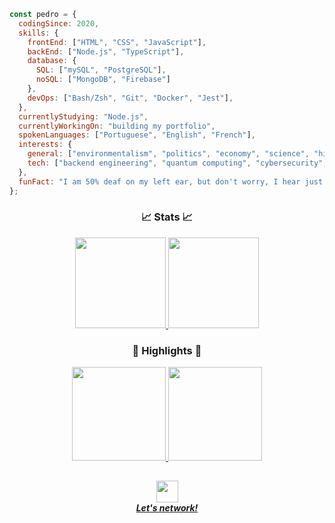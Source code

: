 <!-- BANNER -->
<!--
<h6 align="center"><em>This content is best seen with appearence set to default light theme.</em></h6>
-->

<!-- BANNER -->
<!--
<div align="center">
  <img src="https://user-images.githubusercontent.com/71517464/132535186-fad120cc-ba91-451e-9cd6-92d867d762e4.gif" align="center">
</div>
-->

<!--
<br>
-->

<!-- ABOUT -->
```javascript
const pedro = {
  codingSince: 2020,
  skills: {
    frontEnd: ["HTML", "CSS", "JavaScript"],
    backEnd: ["Node.js", "TypeScript"],
    database: {
      SQL: ["mySQL", "PostgreSQL"],
      noSQL: ["MongoDB", "Firebase"]
    },
    devOps: ["Bash/Zsh", "Git", "Docker", "Jest"],
  },
  currentlyStudying: "Node.js",
  currentlyWorkingOn: "building my portfolio",
  spokenLanguages: ["Portuguese", "English", "French"],
  interests: {
    general: ["environmentalism", "politics", "economy", "science", "history", "entrepreneurship"],
    tech: ["backend engineering", "quantum computing", "cybersecurity", "automation", "blockchain"]
  },
  funFact: "I am 50% deaf on my left ear, but don't worry, I hear just fine... wait, what did you say?"
};
```

<!-- STATS -->
<h3 align="center">📈 Stats 📈</h3>

<!-- GRAYWHITE THEME -->
<!--
<div align="center">
  <a href="https://github.com/pedrobarrosdotdev">
    <img height="140px" src="https://github-readme-stats.vercel.app/api?username=pedrobarrosdotdev&show_icons=true&theme=graywhite&include_all_commits=true&count_private=true&hide_border=false&locale=en&count_private=true&hide_rank=false&custom_title=Pedro's Activity"/>
    <img height="140px" src="https://github-readme-stats.vercel.app/api/top-langs/?username=pedrobarrosdotdev&layout=compact&langs_count=7&theme=graywhite&hide_border=false&locale=en&custom_title=Technologies"/>
  </a>
</div>
-->

<!-- NORD THEME -->

<!-- height="140px" -->

<div align="center">
  <a href="https://github.com/pedrobarrosdotdev">
    <img height="145px" src="https://github-readme-stats.vercel.app/api?username=pedrobarrosdotdev&show_icons=true&theme=nord&include_all_commits=true&count_private=true&hide_border=false&locale=en&count_private=true&hide_rank=false&custom_title=Pedro's Activity"/>
    <img height="145px" src="https://github-readme-stats.vercel.app/api/top-langs/?username=pedrobarrosdotdev&layout=compact&langs_count=7&theme=nord&hide_border=false&locale=en&custom_title=Technologies"/>
  </a>
</div>
    
<!-- REPOSITORIES -->
<h3 align="center">🌟 Highlights 🌟</h3>

<!-- GRAYWHITE THEME -->
<!--
<div align="center">
  <a href="https://github.com/pedrobarrosdotdev/conceitos-do-nodejs">
    <img height="145px" src="https://github-readme-stats.vercel.app/api/pin/?username=pedrobarrosdotdev&repo=conceitos-do-nodejs&show_owner=false&hide_border=false&theme=graywhite"/>
  </a>
  <a href="https://github.com/pedrobarrosdotdev/trabalhando-com-middlewares">
    <img height="145px" src="https://github-readme-stats.vercel.app/api/pin/?username=pedrobarrosdotdev&repo=trabalhando-com-middlewares&show_owner=false&hide_border=false&theme=graywhite"/>
  </a>
</div>
-->

<!-- NORD THEME -->

<!-- height="145px" -->

<div align="center">
  <a href="https://github.com/pedrobarrosdotdev/conceitos-do-nodejs">
    <img height="150px" src="https://github-readme-stats.vercel.app/api/pin/?username=pedrobarrosdotdev&repo=conceitos-do-nodejs&show_owner=false&hide_border=false&theme=nord"/>
  </a>
  <a href="https://github.com/pedrobarrosdotdev/trabalhando-com-middlewares">
    <img height="150px" src="https://github-readme-stats.vercel.app/api/pin/?username=pedrobarrosdotdev&repo=trabalhando-com-middlewares&show_owner=false&hide_border=false&theme=nord"/>
  </a>
</div>

<h2></h2>

<!-- LINKEDIN -->
<div align="center">
  <a href="https://www.linkedin.com/in/pedrobarrosdotdev/">
   <img height="35px" src="https://cdn-icons-png.flaticon.com/512/174/174857.png"/><br><strong><em>Let's network!</em></strong>
  </a>
</div>


<!-- ********************************** H I D D E N **************************************** -->

<!-- 📈 STATS 📈 -->

<!-- CUSTOM THEME -->
<!--
<div align="center">
  <a href="https://github.com/pedroglcb">
    <img height="165px" src="https://github-readme-stats.vercel.app/api?username=pedroglcb&show_icons=true&theme=default&include_all_commits=true&count_private=true&hide_border=false&bg_color=F6F8FA&border_color=F6F8FA&title_color=0050AE&icon_color=0050AE&text_color=003069&locale=en&count_private=true&hide_rank=false&custom_title=Pedro's GitHub"/>
    <img height="165px" src="https://github-readme-stats.vercel.app/api/top-langs/?username=pedroglcb&layout=compact&langs_count=7&theme=default&hide_border=false&bg_color=F6F8FA&border_color=F6F8FA&title_color=0050AE&icon_color=0050AE&text_color=003069&locale=en"/>
  </a>
</div>
-->

<!-- BLACK AND WHITE THEME -->
<!--
<div align="center">
  <a href="https://github.com/pedroglcb">
    <img height="165px" src="https://github-readme-stats.vercel.app/api?username=pedroglcb&show_icons=true&theme=default&include_all_commits=true&count_private=true&hide_border=false&bg_color=fffff&border_color=000000&title_color=000000&icon_color=000000&text_color=000000&locale=en&count_private=true&hide_rank=false&custom_title=Pedro's GitHub"/>
    <img height="165px" src="https://github-readme-stats.vercel.app/api/top-langs/?username=pedroglcb&layout=compact&langs_count=7&theme=default&hide_border=false&bg_color=ffffff&border_color=000000&title_color=000000&icon_color=000000&text_color=000000&locale=en"/>
  </a>
</div>
-->

<!-- 🌟 HIGHLIGHTS 🌟 -->

<!-- CUSTOM THEME -->
<!--
<div align="center">
  <a href="https://github.com/pedroglcb">
    <img height="127px" src="https://github-readme-stats.vercel.app/api/pin/?username=anuraghazra&repo=github-readme-stats&show_owner=false&hide_border=false&bg_color=F6F8FA&border_color=F6F8FA&title_color=0050AE&icon_color=0050AE&text_color=003069"/>
    <img height="127px" src="https://github-readme-stats.vercel.app/api/pin/?username=anuraghazra&repo=github-readme-stats&show_owner=false&hide_border=false&bg_color=F6F8FA&border_color=F6F8FA&title_color=0050AE&icon_color=0050AE&text_color=003069"/>
    <img height="127px" src="https://github-readme-stats.vercel.app/api/pin/?username=anuraghazra&repo=github-readme-stats&show_owner=false&hide_border=false&bg_color=F6F8FA&border_color=F6F8FA&title_color=0050AE&icon_color=0050AE&text_color=003069"/>
    <img height="127px" src="https://github-readme-stats.vercel.app/api/pin/?username=anuraghazra&repo=github-readme-stats&show_owner=false&hide_border=false&bg_color=F6F8FA&border_color=F6F8FA&title_color=0050AE&icon_color=0050AE&text_color=003069"/>
  </a>
</div>
-->

<!-- BLACK AND WHITE THEME -->
<!--
<div align="center">
  <a href="https://github.com/pedroglcb">
    <img height="127px" src="https://github-readme-stats.vercel.app/api/pin/?username=anuraghazra&repo=github-readme-stats&show_owner=false&hide_border=false&bg_color=fffff&border_color=000000&title_color=000000&icon_color=000000&text_color=000000"/>
    <img height="127px" src="https://github-readme-stats.vercel.app/api/pin/?username=anuraghazra&repo=github-readme-stats&show_owner=false&hide_border=false&bg_color=fffff&border_color=000000&title_color=000000&icon_color=000000&text_color=000000"/>
    <img height="127px" src="https://github-readme-stats.vercel.app/api/pin/?username=anuraghazra&repo=github-readme-stats&show_owner=false&hide_border=false&bg_color=fffff&border_color=000000&title_color=000000&icon_color=000000&text_color=000000"/>
    <img height="127px" src="https://github-readme-stats.vercel.app/api/pin/?username=anuraghazra&repo=github-readme-stats&show_owner=false&hide_border=false&bg_color=fffff&border_color=000000&title_color=000000&icon_color=000000&text_color=000000"/>
  </a>
</div>
-->
